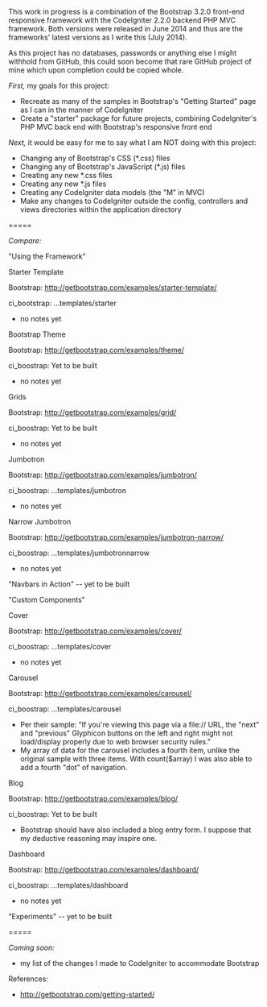 This work in progress is a combination of the Bootstrap 3.2.0 front-end
responsive framework with the CodeIgniter 2.2.0 backend PHP MVC framework. Both
versions were released in June 2014 and thus are the frameworks' latest
versions as I write this (July 2014).

As this project has no databases, passwords or anything else I might withhold
from GitHub, this could soon become that rare GitHub project of mine which upon
completion could be copied whole.

*First,* my goals for this project:
- Recreate as many of the samples in Bootstrap's "Getting Started" page as I can
in the manner of CodeIgniter
- Create a "starter" package for future projects, combining CodeIgniter's PHP
MVC back end with Bootstrap's responsive front end

*Next,* it would be easy for me to say what I am NOT doing with this project:
- Changing any of Bootstrap's CSS (*.css) files
- Changing any of Bootstrap's JavaScript (*.js) files
- Creating any new *.css files
- Creating any new *.js files
- Creating any CodeIgniter data models (the "M" in MVC)
- Make any changes to CodeIgniter outside the config, controllers and views
directories within the application directory

=====

*Compare:*

"Using the Framework"

Starter Template

Bootstrap: http://getbootstrap.com/examples/starter-template/

ci_bootstrap: ...templates/starter
- no notes yet

Bootstrap Theme

Bootstrap: http://getbootstrap.com/examples/theme/

ci_boostrap: Yet to be built
- no notes yet

Grids

Bootstrap: http://getbootstrap.com/examples/grid/

ci_boostrap: Yet to be built
- no notes yet

Jumbotron

Bootstrap: http://getbootstrap.com/examples/jumbotron/

ci_boostrap: ...templates/jumbotron
- no notes yet

Narrow Jumbotron

Bootstrap: http://getbootstrap.com/examples/jumbotron-narrow/

ci_boostrap: ...templates/jumbotronnarrow
- no notes yet

"Navbars in Action" -- yet to be built

"Custom Components"

Cover

Bootstrap: http://getbootstrap.com/examples/cover/

ci_boostrap: ...templates/cover
- no notes yet

Carousel

Bootstrap: http://getbootstrap.com/examples/carousel/

ci_boostrap: ...templates/carousel
- Per their sample: "If you're viewing this page via a file:// URL, the "next"
and "previous" Glyphicon buttons on the left and right might not load/display
properly due to web browser security rules."
- My array of data for the carousel includes a fourth item, unlike the original
sample with three items. With count($array) I was also able to add a fourth
"dot" of navigation.

Blog

Bootstrap: http://getbootstrap.com/examples/blog/

ci_boostrap: Yet to be built
- Bootstrap should have also included a blog entry form. I suppose that my
deductive reasoning may inspire one.

Dashboard

Bootstrap: http://getbootstrap.com/examples/dashboard/

ci_boostrap: ...templates/dashboard
- no notes yet

"Experiments" -- yet to be built

=====

*Coming soon:*
- my list of the changes I made to CodeIgniter to accommodate Bootstrap

References:
- http://getbootstrap.com/getting-started/ 